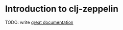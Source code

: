 # Introduction to clj-zeppelin

TODO: write [great documentation](http://jacobian.org/writing/what-to-write/)
